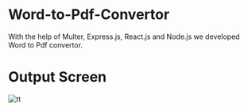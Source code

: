 # Word-to-Pdf-Convertor
With the help of Multer, Express.js, React.js and Node.js we developed Word to Pdf convertor.

# Output Screen

![tt](https://github.com/tripurarijha27/Word-to-Pdf-Convertor/assets/123310226/19fcd2b0-277a-4a54-afc9-51a2951175b3)
